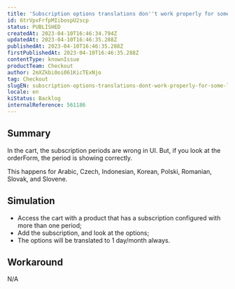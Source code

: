 ```yaml
---
title: 'Subscription options translations don''t work properly for some languages'
id: 6trVpxFrfpMIibospU2scp
status: PUBLISHED
createdAt: 2023-04-10T16:46:34.794Z
updatedAt: 2023-04-10T16:46:35.288Z
publishedAt: 2023-04-10T16:46:35.288Z
firstPublishedAt: 2023-04-10T16:46:35.288Z
contentType: knownIssue
productTeam: Checkout
author: 2mXZkbi0oi061KicTExNjo
tag: Checkout
slugEN: subscription-options-translations-dont-work-properly-for-some-languages
locale: en
kiStatus: Backlog
internalReference: 561186
---
```


## Summary


In the cart, the subscription periods are wrong in UI. But, if you look at the orderForm, the period is showing correctly.

This happens for Arabic, Czech, Indonesian, Korean, Polski, Romanian, Slovak, and Slovene.


##

## Simulation



- Access the cart with a product that has a subscription configured with more than one period;
- Add the subscription, and look at the options;
- The options will be translated to 1 day/month always.


##

## Workaround


N/A



